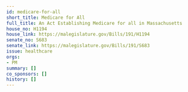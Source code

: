 ```yaml
---
id: medicare-for-all
short_title: Medicare for All
full_title: An Act Establishing Medicare for all in Massachusetts
house_no: H1194
house_link: https://malegislature.gov/Bills/191/H1194
senate_no: S683
senate_link: https://malegislature.gov/Bills/191/S683
issue: healthcare
orgs:
- PM
summary: []
co_sponsors: []
history: []
---
```

